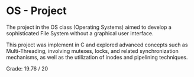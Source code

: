 # OS - Project

The project in the OS class (Operating Systems) aimed to develop a sophisticated File System without a graphical user interface.

This project was implement in C and explored advanced concepts such as Multi-Threading, involving mutexes, locks, and related synchronization mechanisms, as well as the utilization of
inodes and pipelining techniques.

Grade: 19.76 / 20
